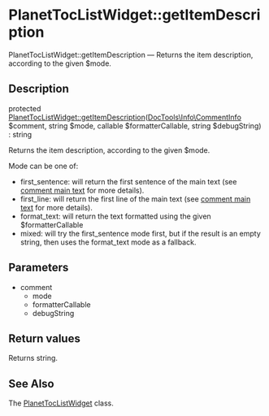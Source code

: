 PlanetTocListWidget::getItemDescription
================

PlanetTocListWidget::getItemDescription — Returns the item description, according to the given $mode.

Description
---------------


protected [PlanetTocListWidget::getItemDescription](https://github.com/lingtalfi/DocTools/blob/master/doc/api/DocTools/Widget/PlanetTocList/PlanetTocListWidget/getItemDescription.md)([DocTools\Info\CommentInfo](https://github.com/lingtalfi/DocTools/blob/master/doc/api/DocTools/Info/CommentInfo.md) $comment, string $mode, callable $formatterCallable, string $debugString) : string




Returns the item description, according to the given $mode.

Mode can be one of:

- first_sentence: will return the first sentence of the main text (see [comment main text](https://github.com/lingtalfi/DocTools/blob/master/doc/api/DocTools/Info/CommentInfo.md#the-doc-comment-structure) for more details).
- first_line: will return the first line of the main text (see [comment main text](https://github.com/lingtalfi/DocTools/blob/master/doc/api/DocTools/Info/CommentInfo.md#the-doc-comment-structure) for more details).
- format_text: will return the text formatted using the given $formatterCallable
- mixed: will try the first_sentence mode first, but if the result is an empty string, then uses the format_text mode as a fallback.




Parameters
--------------

- comment
    - mode
    - formatterCallable
    - debugString
    

Return values
----------------

Returns string.









See Also
-----------

The [PlanetTocListWidget](https://github.com/lingtalfi/DocTools/blob/master/doc/api/DocTools/Widget/PlanetTocList/PlanetTocListWidget.md) class.
